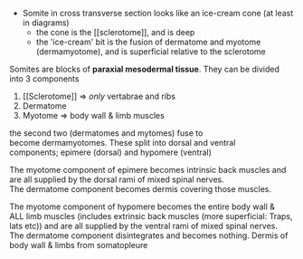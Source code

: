 - Somite in cross transverse section looks like an ice-cream cone (at least in diagrams)
	- the cone is the [[sclerotome]], and is deep
	- the 'ice-cream' bit is the fusion of dermatome and myotome (dermamyotome), and is superficial relative to the sclerotome

Somites are blocks of **paraxial mesodermal tissue**. They can be divided into 3 components  

1. [[Sclerotome]] => _only_ vertabrae and ribs
2. Dermatome 
3. Myotome => body wall & limb muscles

the second two (dermatomes and mytomes) fuse to become dermamyotomes. These split into dorsal and ventral components; epimere (dorsal) and hypomere (ventral)

  

The myotome component of epimere becomes intrinsic back muscles and are all supplied by the dorsal rami of mixed spinal nerves. The dermatome component becomes dermis covering those muscles.   

  

The myotome component of hypomere becomes the entire body wall & ALL limb muscles (includes extrinsic back muscles (more superficial: Traps, lats etc)) and are all supplied by the ventral rami of mixed spinal nerves. The dermatome component disintegrates and becomes nothing. Dermis of body wall & limbs from somatopleure
